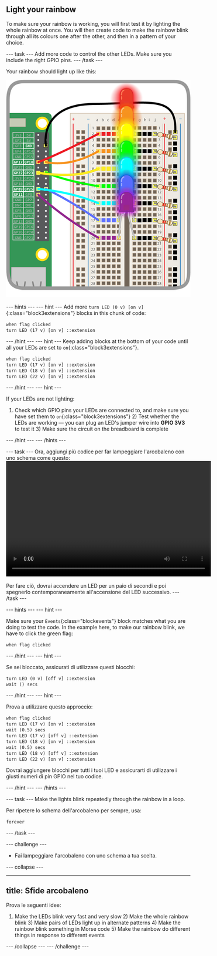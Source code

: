 ## Light your rainbow

To make sure your rainbow is working, you will first test it by lighting the whole rainbow at once. You will then create code to make the rainbow blink through all its colours one after the other, and then in a pattern of your choice.

\--- task \--- Add more code to control the other LEDs. Make sure you include the right GPIO pins. \--- /task \---

Your rainbow should light up like this:

![Rainbow Lit](images/rainbowlit.png)

\--- hints \--- \--- hint \--- Add more `turn LED (0 v) [on v]`{:class="block3extensions"} blocks in this chunk of code:

```blocks3
when flag clicked
turn LED (17 v) [on v] ::extension
```

\--- /hint \--- \--- hint \--- Keep adding blocks at the bottom of your code until all your LEDs are set to `on`{:class="block3extensions"}.

```blocks3
when flag clicked
turn LED (17 v) [on v] ::extension
turn LED (18 v) [on v] ::extension
turn LED (22 v) [on v] ::extension
```

\--- /hint \--- \--- hint \---

If your LEDs are not lighting:

1) Check which GPIO pins your LEDs are connected to, and make sure you have set them to `on`{:class="block3extensions"} 2) Test whether the LEDs are working — you can plug an LED's jumper wire into **GPIO 3V3** to test it 3) Make sure the circuit on the breadboard is complete

\--- /hint \--- \--- /hints \---

\--- task \--- Ora, aggiungi più codice per far lampeggiare l'arcobaleno con uno schema come questo:<video width="560" height="315" controls> <source src="resources/Scratch-GPIO-Pathways-5.mp4" type="video/mp4"> Il tuo browser non supporta il tag video, prova FireFox o Chrome. </video> 

Per fare ciò, dovrai accendere un LED per un paio di secondi e poi spegnerlo contemporaneamente all'accensione del LED successivo. \--- /task \---

\--- hints \--- \--- hint \---

Make sure your `Events`{:class="blockevents"} block matches what you are doing to test the code. In the example here, to make our rainbow blink, we have to click the green flag:

```blocks3
when flag clicked
```

\--- /hint \--- \--- hint \---

Se sei bloccato, assicurati di utilizzare questi blocchi:

```blocks3
turn LED (0 v) [off v] ::extension
wait () secs
```

\--- /hint \--- \--- hint \---

Prova a utilizzare questo approccio:

```blocks3
when flag clicked
turn LED (17 v) [on v] ::extension
wait (0.5) secs
turn LED (17 v) [off v] ::extension
turn LED (18 v) [on v] ::extension
wait (0.5) secs
turn LED (18 v) [off v] ::extension
turn LED (22 v) [on v] ::extension
```

Dovrai aggiungere blocchi per tutti i tuoi LED e assicurarti di utilizzare i giusti numeri di pin GPIO nel tuo codice.

\--- /hint \--- \--- /hints \---

\--- task \--- Make the lights blink repeatedly through the rainbow in a loop.

Per ripetere lo schema dell'arcobaleno per sempre, usa:

```blocks3
forever
```

\--- /task \---

\--- challenge \---

+ Fai lampeggiare l'arcobaleno con uno schema a tua scelta.

\--- collapse \---

* * *

## title: Sfide arcobaleno

Prova le seguenti idee:

1) Make the LEDs blink very fast and very slow 2) Make the whole rainbow blink 3) Make pairs of LEDs light up in alternate patterns 4) Make the rainbow blink something in Morse code 5) Make the rainbow do different things in response to different events

\--- /collapse \--- \--- /challenge \---